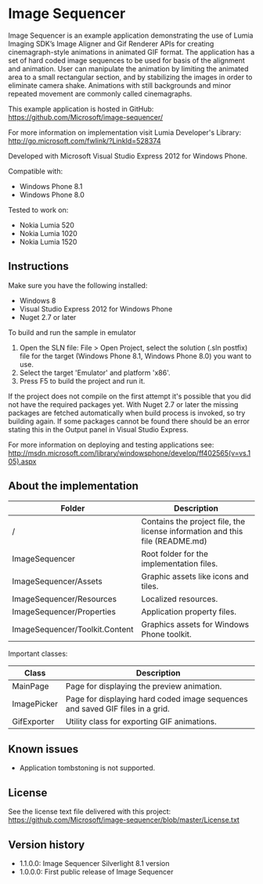 ﻿Image Sequencer
===============

Image Sequencer is an example application demonstrating the use of Lumia Imaging SDK’s Image Aligner and Gif Renderer APIs for creating cinemagraph-style animations in animated GIF format. The application has a set of hard coded image sequences to be used for basis of the alignment and animation. User can manipulate the animation by limiting the animated area to a small rectangular section, and by stabilizing the images in order to eliminate camera shake. Animations with still backgrounds and minor repeated movement are commonly called cinemagraphs.

This example application is hosted in GitHub:
https://github.com/Microsoft/image-sequencer/

For more information on implementation visit Lumia Developer's Library: http://go.microsoft.com/fwlink/?LinkId=528374

Developed with Microsoft Visual Studio Express 2012 for Windows Phone.

Compatible with:

 * Windows Phone 8.1
 * Windows Phone 8.0

Tested to work on:

 * Nokia Lumia 520
 * Nokia Lumia 1020
 * Nokia Lumia 1520


Instructions
------------

Make sure you have the following installed:

 * Windows 8
 * Visual Studio Express 2012 for Windows Phone
 * Nuget 2.7 or later

To build and run the sample in emulator

1. Open the SLN file:
   File > Open Project, select the solution (.sln postfix) file for the target
   (Windows Phone 8.1, Windows Phone 8.0) you want to use.
2. Select the target 'Emulator' and platform 'x86'.
3. Press F5 to build the project and run it.


If the project does not compile on the first attempt it's possible that you
did not have the required packages yet. With Nuget 2.7 or later the missing
packages are fetched automatically when build process is invoked, so try
building again. If some packages cannot be found there should be an
error stating this in the Output panel in Visual Studio Express.

For more information on deploying and testing applications see:
http://msdn.microsoft.com/library/windowsphone/develop/ff402565(v=vs.105).aspx


About the implementation
------------------------

| Folder | Description |
| ------ | ----------- |
| / | Contains the project file, the license information and this file (README.md) |
| ImageSequencer | Root folder for the implementation files.  |
| ImageSequencer/Assets | Graphic assets like icons and tiles. |
| ImageSequencer/Resources | Localized resources. |
| ImageSequencer/Properties | Application property files. |
| ImageSequencer/Toolkit.Content | Graphics assets for Windows Phone toolkit. |

Important classes:

| Class | Description |
| ----- | ----------- |
| MainPage | Page for displaying the preview animation. |
| ImagePicker | Page for displaying hard coded image sequences and saved GIF files in a grid. |
| GifExporter | Utility class for exporting GIF animations. |


Known issues
------------

 * Application tombstoning is not supported.


License
-------

See the license text file delivered with this project:
https://github.com/Microsoft/image-sequencer/blob/master/License.txt


Version history
---------------

 * 1.1.0.0: Image Sequencer Silverlight 8.1 version
 * 1.0.0.0: First public release of Image Sequencer
